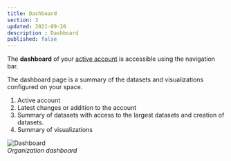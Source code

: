 ```yaml
---
title: Dashboard
section: 3
updated: 2021-09-20
description : Dashboard
published: false
---
```


The **dashboard** of your [active account](./user-guide/organisation) is accessible using the navigation bar.


The dashboard page is a summary of the datasets and visualizations configured on your space.  

1. Active account
2. Latest changes or addition to the account
3. Summary of datasets with access to the largest datasets and creation of datasets.
4. Summary of visualizations

![Dashboard](./images/user-guide/dashboard.jpg)  
*Organization dashboard*
